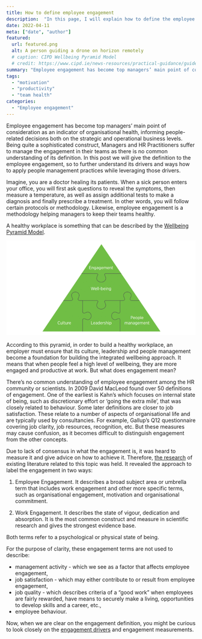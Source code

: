 ```yaml
---
title: How to define employee engagement
description:  "In this page, I will explain how to define the employee engagement"
date: 2022-04-11
meta: ["date", "author"]
featured:
  url: featured.png
  alt: A person guiding a drone on horizon remotely
  # caption: CIPD Wellbeing Pyramid Model
  # credit: https://www.cipd.ie/news-resources/practical-guidance/guides/well-being-work
summary: "Employee engagement has become top managers’ main point of consideration as an indicator of organisational health, informing ..."
tags:
  - "motivation"
  - "productivity"
  - "team health"
categories:
  - "Employee engagement"
---
```


Employee engagement has become top managers’ main point of consideration as an indicator of organisational health, informing people-related decisions both on the strategic and operational business levels. Being quite a sophisticated construct, Managers and HR Practitioners suffer to manage the engagement in their teams as there is no common understanding of its definition. In this post we will give the definition to the employee engagement, so to further understand its drivers and ways how to apply people management practices while leveraging those drivers.

Imagine, you are a doctor healing its patients. When a sick person enters your office, you will first ask questions to reveal the symptoms, then measure a temperature, as well as assign additional tests to make a diagnosis and finally prescribe a treatment. In other words, you will follow certain protocols or methodology. Likewise, employee engagement is a methodology helping managers to keep their teams healthy.   

A healthy workplace is something that can be described by the [Wellbeing Pyramid Model](https://www.cipd.ie/news-resources/practical-guidance/guides/well-being-work). 

![Wellbeing Pyramid Model consisting of culture, leadership, people management and engagement](well-being-pyramid.png)

According to this pyramid, in order to build a healthy workplace, an employer must ensure that its culture, leadership and people management become a foundation for building the integrated wellbeing approach. It means that when people feel a high level of wellbeing, they are more engaged and productive at work. But what does engagement mean? 

There’s no common understanding of employee engagement among the HR community or scientists. In 2009 David MacLeod found over 50 definitions of engagement. One of the earliest is Kahn’s which focuses on internal state of being, such as discretionary effort or ‘going the extra mile’, that was closely related to behaviour. Some later definitions are closer to job satisfaction. These relate to a number of aspects of organisational life and are typically used by consultancies. For example, Gallup’s Q12 questionnaire covering job clarity, job resources, recognition, etc. But these measures may cause confusion, as it becomes difficult to distinguish engagement from the other concepts.

Due to lack of consensus in what the engagement is, it was heard to measure it and give advice on how to achieve it. Therefore, [the research](https://www.cipd.co.uk/knowledge/fundamentals/relations/engagement/factsheet#gref) of existing literature related to this topic was held. It revealed the approach to label the engagement in two ways:

1. Employee Engagement. It describes a broad subject area or umbrella term that includes work engagement and other more specific terms, such as organisational engagement, motivation and organisational commitment.

2. Work Engagement. It describes the state of vigour, dedication and absorption. It is the most common construct and measure in scientific research and gives the strongest evidence base.

Both terms refer to a psychological or physical state of being. 

For the purpose of clarity, these engagement terms are not used to describe: 
* management activity - which we see as a factor that affects employee engagement,
* job satisfaction - which may either contribute to or result from employee engagement,
* job quality - which describes criteria of a “good work” when employees are fairly rewarded, have means to securely make a living, opportunities to develop skills and a career, etc.,
* employee behaviour.

Now, when we are clear on the engagement definition, you might be curious to look closely on the [engagement drivers](https://gracefulhr.com/post/engagement-drivers/) and engagement measurements.
